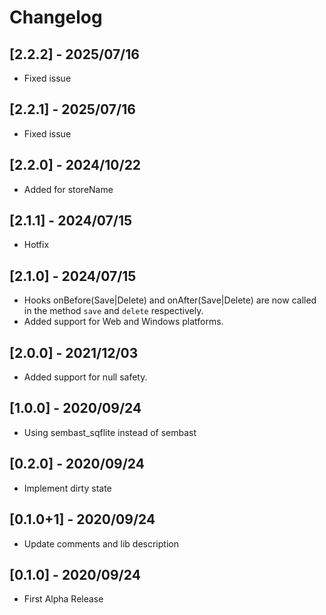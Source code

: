 # Changelog

## [2.2.2] - 2025/07/16

* Fixed issue

## [2.2.1] - 2025/07/16

* Fixed issue

## [2.2.0] - 2024/10/22

* Added for storeName 

## [2.1.1] - 2024/07/15

* Hotfix

## [2.1.0] - 2024/07/15

* Hooks onBefore(Save|Delete) and onAfter(Save|Delete) are now called in the method `save` and `delete` respectively.
* Added support for Web and Windows platforms.

## [2.0.0] - 2021/12/03

* Added support for null safety.

## [1.0.0] - 2020/09/24

* Using sembast_sqflite instead of sembast

## [0.2.0] - 2020/09/24

* Implement dirty state

## [0.1.0+1] - 2020/09/24

* Update comments and lib description

## [0.1.0] - 2020/09/24

* First Alpha Release
